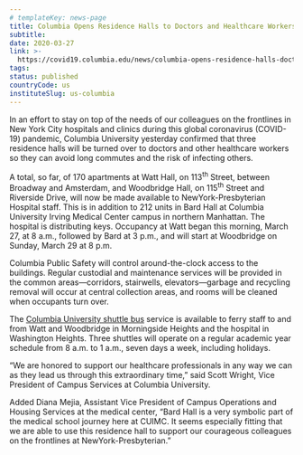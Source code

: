 ```yaml
---
# templateKey: news-page
title: Columbia Opens Residence Halls to Doctors and Healthcare Workers
subtitle:
date: 2020-03-27
link: >-
  https://covid19.columbia.edu/news/columbia-opens-residence-halls-doctors-and-healthcare-workers
tags:
status: published
countryCode: us
instituteSlug: us-columbia
---
```

<div class="field field--name-field-cu-content field--type-entity-reference-revisions field--label-hidden field--items">

<div class="field--item">

<div id="text-529" class="paragraph paragraph--type--text paragraph--view-mode--default anchored">

<div class="field field--name-field-cu-wysiwyg field--type-text-long field--label-hidden field--item">

In an effort to stay on top of the needs of our colleagues on the frontlines in New York City hospitals and clinics during this global coronavirus (COVID-19) pandemic, Columbia University yesterday confirmed that three residence halls will be turned over to doctors and other healthcare workers so they can avoid long commutes and the risk of infecting others.

A total, so far, of 170 apartments at Watt Hall, on 113<sup>th</sup> Street, between Broadway and Amsterdam, and Woodbridge Hall, on 115<sup>th</sup> Street and Riverside Drive, will now be made available to NewYork-Presbyterian Hospital staff. This is in addition to 212 units in Bard Hall at Columbia University Irving Medical Center campus in northern Manhattan. The hospital is distributing keys. Occupancy at Watt began this morning, March 27, at 8 a.m., followed by Bard at 3 p.m., and will start at Woodbridge on Sunday, March 29 at 8 p.m.

Columbia Public Safety will control around-the-clock access to the buildings. Regular custodial and maintenance services will be provided in the common areas—corridors, stairwells, elevators—garbage and recycling removal will occur at central collection areas, and rooms will be cleaned when occupants turn over.

The [Columbia University shuttle bus](https://transportation.columbia.edu/content/intercampus-shuttle) service is available to ferry staff to and from Watt and Woodbridge in Morningside Heights and the hospital in Washington Heights. Three shuttles will operate on a regular academic year schedule from 8 a.m. to 1 a.m., seven days a week, including holidays.

“We are honored to support our healthcare professionals in any way we can as they lead us through this extraordinary time,” said Scott Wright, Vice President of Campus Services at Columbia University.

Added Diana Mejia, Assistant Vice President of Campus Operations and Housing Services at the medical center, “Bard Hall is a very symbolic part of the medical school journey here at CUIMC. It seems especially fitting that we are able to use this residence hall to support our courageous colleagues on the frontlines at NewYork-Presbyterian.”

</div>

</div>

</div>

</div>
